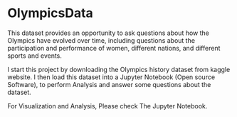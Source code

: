 # OlympicsData
This dataset provides an opportunity to ask questions about how the Olympics have evolved over time, including questions about the participation and performance of women, different nations, and different sports and events.


I start this project by downloading the Olympics history dataset from kaggle website. I then load this dataset into a Jupyter Notebook (Open source Software), to perform Analysis and answer some questions about the dataset.

For Visualization and Analysis, Please check The Jupyter Notebook.



